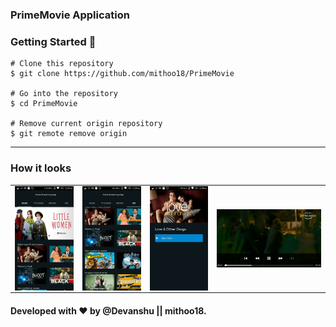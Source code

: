 ### PrimeMovie Application

### Getting Started 🚀

```
# Clone this repository
$ git clone https://github.com/mithoo18/PrimeMovie

# Go into the repository
$ cd PrimeMovie

# Remove current origin repository
$ git remote remove origin
```

---

### How it looks 
<table>
<tr>
  <td><img align="left" src="https://github.com/mithoo18/PrimeMovie/blob/master/gitimg/3.jpg" alt="Home Screen" /></td>

<td><img align="right" src="https://github.com/mithoo18/PrimeMovie/blob/master/gitimg/4.jpg" alt="Kid Screen" /></td>
  <td><img align="left" src="https://github.com/mithoo18/PrimeMovie/blob/master/gitimg/5.jpg" alt="Movie Before Screen" /></td>

<td><img align="right" src="https://github.com/mithoo18/PrimeMovie/blob/master/gitimg/6.jpg" alt="Movie Screen" /></td>
</tr>
</table>

#### Developed with ❤ by @Devanshu || mithoo18.

